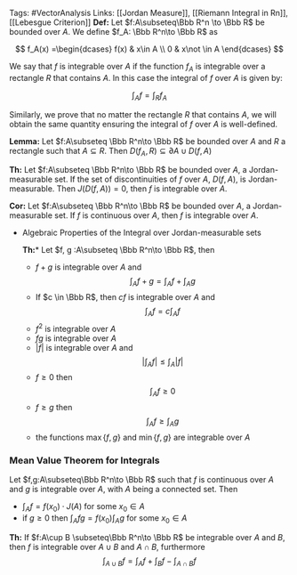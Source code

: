 Tags: #VectorAnalysis 
Links: [[Jordan Measure]], [[Riemann Integral in Rn]], [[Lebesgue Criterion]]
**********Def:********** Let $f:A\subseteq\Bbb R^n \to \Bbb R$ be bounded over $A$. We define $f_A: \Bbb R^n\to \Bbb R$ as

$$ f_A(x) =\begin{dcases} f(x) & x\in A \\ 0 & x\not \in A \end{dcases} $$

We say that $f$ is integrable over $A$ if the function $f_A$ is integrable over a rectangle $R$ that contains $A$. In this case the integral of $f$ over $A$ is given by:

$$ \int_A f = \int_R f_A $$

Similarly, we prove that no matter the rectangle $R$ that contains $A$, we will obtain the same quantity ensuring the integral of $f$ over $A$ is well-defined.

**************Lemma:************** Let $f:A\subseteq \Bbb R^n\to \Bbb R$ be bounded over $A$ and $R$ a rectangle such that $A \subseteq R$. Then $D(f_A, R) \subseteq \partial A \cup D(f, A)$

**************Th:************** Let $f:A\subseteq \Bbb R^n\to \Bbb R$ be bounded over $A$, a Jordan-measurable set. If the set of discontinuities of $f$ over $A$, $D(f, A)$, is Jordan-measurable. Then $J(D(f, A))=0$, then $f$ is integrable over $A$.

**************Cor:************** Let $f:A\subseteq \Bbb R^n\to \Bbb R$ be bounded over $A$, a Jordan-measurable set. If $f$ is continuous over $A$, then $f$ is integrable over $A$.

- Algebraic Properties of the Integral over Jordan-measurable sets
    
    **Th:*** Let $f, g :A\subseteq \Bbb R^n\to \Bbb R$, then
    - $f+g$ is integrable over $A$ and
        $$ \int_A f+g = \int_A f+\int_A g $$
    - If $c \in \Bbb R$, then $cf$ is integrable over $A$ and
        $$ \int_A f = c\int_A f $$
    - $f^2$ is integrable over $A$
    - $fg$ is integrable over $A$
    - $|f|$ is integrable over $A$ and
        $$ \left|\int_A f\right|\le \int_A |f| $$
    - $f \ge 0$ then
        $$ \int_A f \ge 0 $$
    - $f\ge g$ then
        $$ \int_A f \ge \int_A g $$
    - the functions $\max\{f,g\}$ and $\min\{f,g\}$ are integrable over $A$
### Mean Value Theorem for Integrals
Let $f,g:A\subseteq\Bbb R^n\to \Bbb R$ such that $f$ is continuous over $A$ and $g$ is integrable over $A$, with $A$ being a connected set. Then
- $\int_A f = f(x_0) \cdot J(A)$ for some $x_0 \in A$
- if $g\ge 0$ then $\int_A fg = f(x_0) \int_A g$ for some $x_0 \in A$

********Th:******** If $f:A\cup B \subseteq\Bbb R^n\to \Bbb R$ be integrable over $A$ and $B$, then $f$ is integrable over $A\cup B$ and $A\cap B$, furthermore
$$ \int_{A\cup B} f = \int_A f+ \int_B f-\int_{A\cap B}f $$
